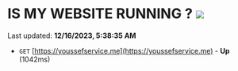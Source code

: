 # IS MY WEBSITE RUNNING ? [![](https://img.shields.io/static/v1?label=Sponsor&message=%E2%9D%A4&logo=GitHub&color=%23fe8e86)](https://github.com/sponsors/<username>)

Last updated: **12/16/2023, 5:38:35 AM**

- `GET` [https://youssefservice.me](https://youssefservice.me) - **Up** (1042ms)

